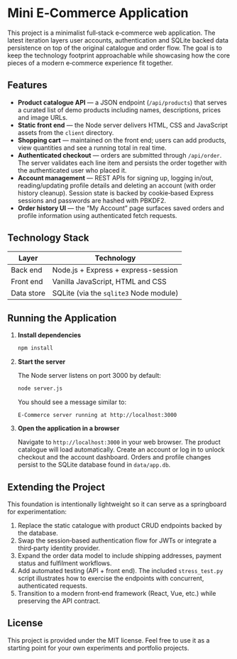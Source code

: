 # Mini E‑Commerce Application

This project is a minimalist full‑stack e‑commerce web application.  The
latest iteration layers user accounts, authentication and SQLite backed
data persistence on top of the original catalogue and order flow.  The
goal is to keep the technology footprint approachable while showcasing
how the core pieces of a modern e‑commerce experience fit together.

## Features

* **Product catalogue API** — a JSON endpoint (`/api/products`) that
  serves a curated list of demo products including names, descriptions,
  prices and image URLs.
* **Static front end** — the Node server delivers HTML, CSS and
  JavaScript assets from the `client` directory.
* **Shopping cart** — maintained on the front end; users can add
  products, view quantities and see a running total in real time.
* **Authenticated checkout** — orders are submitted through
  `/api/order`.  The server validates each line item and persists the
  order together with the authenticated user who placed it.
* **Account management** — REST APIs for signing up, logging in/out,
  reading/updating profile details and deleting an account (with order
  history cleanup).  Session state is backed by cookie‑based Express
  sessions and passwords are hashed with PBKDF2.
* **Order history UI** — the “My Account” page surfaces saved orders and
  profile information using authenticated fetch requests.

## Technology Stack

| Layer       | Technology                             |
| ----------- | -------------------------------------- |
| Back end    | Node.js + Express + express-session     |
| Front end   | Vanilla JavaScript, HTML and CSS        |
| Data store  | SQLite (via the `sqlite3` Node module)  |

## Running the Application

1. **Install dependencies**

   ```bash
   npm install
   ```

2. **Start the server**

   The Node server listens on port 3000 by default:

   ```bash
   node server.js
   ```

   You should see a message similar to:

   ```
   E‑Commerce server running at http://localhost:3000
   ```

3. **Open the application in a browser**

   Navigate to `http://localhost:3000` in your web browser.  The product
   catalogue will load automatically.  Create an account or log in to
   unlock checkout and the account dashboard.  Orders and profile
   changes persist to the SQLite database found in `data/app.db`.

## Extending the Project

This foundation is intentionally lightweight so it can serve as a
springboard for experimentation:

1. Replace the static catalogue with product CRUD endpoints backed by
   the database.
2. Swap the session‑based authentication flow for JWTs or integrate a
   third‑party identity provider.
3. Expand the order data model to include shipping addresses, payment
   status and fulfilment workflows.
4. Add automated testing (API + front end).  The included
   `stress_test.py` script illustrates how to exercise the endpoints with
   concurrent, authenticated requests.
5. Transition to a modern front‑end framework (React, Vue, etc.) while
   preserving the API contract.

## License

This project is provided under the MIT license.  Feel free to use it
as a starting point for your own experiments and portfolio projects.